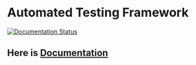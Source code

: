 # Automated Testing Framework
[![Documentation Status](https://readthedocs.org/projects/unity3dautotestframework/badge/?version=latest)](https://unity3dautotestframework.readthedocs.io/en/latest/?badge=latest)

## Here is [Documentation](https://www.google.com)
